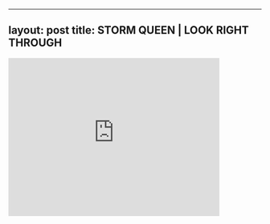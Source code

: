 

---
layout: post
title: STORM QUEEN | LOOK RIGHT THROUGH
---


<iframe width="420" height="315" src="http://www.youtube.com/embed/lWoFfSkbba4" frameborder="0" allowfullscreen></iframe>

